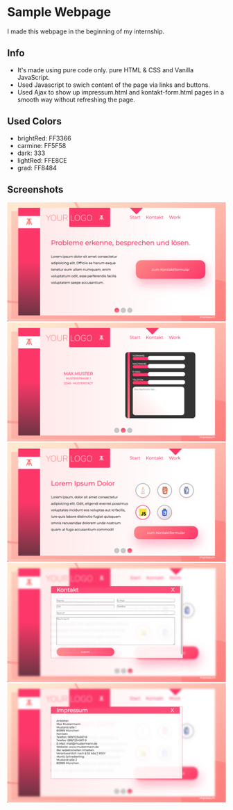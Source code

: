 # Sample Webpage
I made this webpage in the beginning of my internship.

## Info
* It's made using pure code only. pure HTML & CSS and Vanilla JavaScript.
* Used Javascript to swich content of the page via links and buttons.
* Used Ajax to show up impressum.html and kontakt-form.html pages in a smooth way without refreshing the page.

## Used Colors

* brightRed: FF3366
* carmine: FF5F58
* dark: 333
* lightRed: FFE8CE
* grad: FF8484

## Screenshots
![Screenshot](screenshots/1.png)
![Screenshot](screenshots/2.png)
![Screenshot](screenshots/3.png)
![Screenshot](screenshots/4.png)
![Screenshot](screenshots/5.png)





